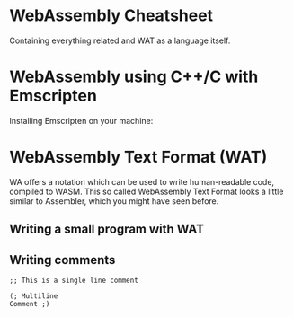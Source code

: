 # WebAssembly Cheatsheet

Containing everything related and WAT as a language itself. 

# WebAssembly using C++/C with Emscripten 

Installing Emscripten on your machine: 


# WebAssembly Text Format (WAT)

WA offers a notation which can be used to write human-readable code, compiled to WASM. 
This so called WebAssembly Text Format looks a little similar to Assembler, which you might have seen before. 

## Writing a small program with WAT


## Writing comments 

```wat
;; This is a single line comment 

(; Multiline
Comment ;)
```